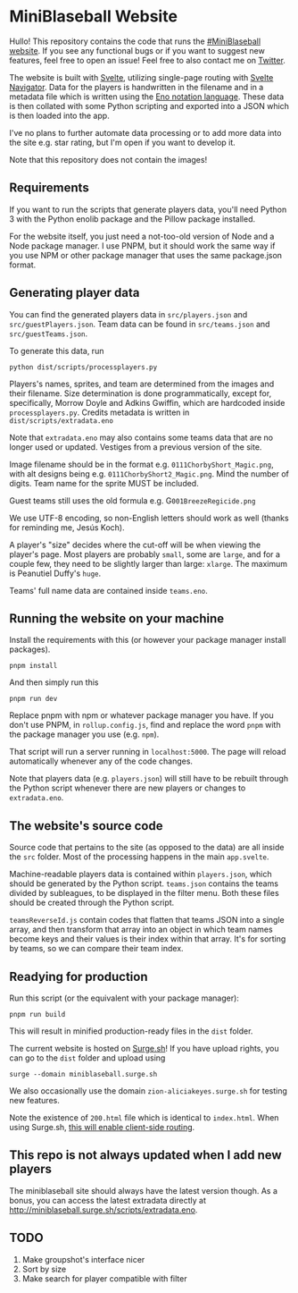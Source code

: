 # MiniBlaseball Website
Hullo! This repository contains the code that runs the [#MiniBlaseball website](https://miniblaseball.surge.sh). If you see any functional bugs or if you want to suggest new features, feel free to open an issue! Feel free to also contact me on [Twitter](https://twitter.com/PseudoMonious). 

The website is built with [Svelte](https://svelte.dev), utilizing single-page routing with [Svelte Navigator](https://github.com/mefechoel/svelte-navigator). Data for the players is handwritten in the filename and in a metadata file which is written using the [Eno notation language](https://eno-lang.org/). These data is then collated with some Python scripting and exported into a JSON which is then loaded into the app.

I've no plans to further automate data processing or to add more data into the site e.g. star rating, but I'm open if you want to develop it.  

Note that this repository does not contain the images!

## Requirements
If you want to run the scripts that generate players data, you'll need Python 3 with the Python enolib package and the Pillow package installed.

For the website itself, you just need a not-too-old version of Node and a Node package manager. I use PNPM, but it should work the same way if you use NPM or other package manager that uses the same package.json format.

## Generating player data
You can find the generated players data in `src/players.json` and `src/guestPlayers.json`. Team data can be found in `src/teams.json` and `src/guestTeams.json`. 

To generate this data, run

```
python dist/scripts/processplayers.py
```

Players's names, sprites, and team are determined from the images and their filename. Size determination is done programmatically, except for, specifically, Morrow Doyle and Adkins Gwiffin, which are hardcoded inside `processplayers.py`. Credits metadata is written in `dist/scripts/extradata.eno`

Note that `extradata.eno` may also contains some teams data that are no longer used or updated. Vestiges from a previous version of the site.

Image filename should be in the format e.g. `0111ChorbyShort_Magic.png`, with alt designs being e.g. `0111ChorbyShort2_Magic.png`. Mind the number of digits. Team name for the sprite MUST be included. 

Guest teams still uses the old formula e.g. G`001BreezeRegicide.png`

We use UTF-8 encoding, so non-English letters should work as well (thanks for reminding me, Jesús Koch). 

A player's "size" decides where the cut-off will be when viewing the player's page. Most players are probably `small`, some are `large`, and for a couple few, they need to be slightly larger than large: `xlarge`. The maximum is Peanutiel Duffy's `huge`.

Teams' full name data are contained inside `teams.eno`.

## Running the website on your machine
Install the requirements with this (or however your package manager install packages).

```
pnpm install
``` 

And then simply run this

```
pnpm run dev
```

Replace pnpm with npm or whatever package manager you have. If you don't use PNPM, in `rollup.config.js`, find and replace the word `pnpm` with the package manager you use (e.g. `npm`).

That script will run a server running in `localhost:5000`. The page will reload automatically whenever any of the code changes.

Note that players data (e.g. `players.json`) will still have to be rebuilt through the Python script whenever there are new players or changes to `extradata.eno`. 


## The website's source code
Source code that pertains to the site (as opposed to the data) are all inside the `src` folder. Most of the processing happens in the main `app.svelte`. 

Machine-readable players data is contained within `players.json`, which should be generated by the Python script. `teams.json` contains the teams divided by subleagues, to be displayed in the filter menu. Both these files should be created through the Python script.

`teamsReverseId.js` contain codes that flatten that teams JSON into a single array, and then transform that array into an object in which team names become keys and their values is their index within that array. It's for sorting by teams, so we can compare their team index.

## Readying for production
Run this script (or the equivalent with your package manager):

```
pnpm run build
```

This will result in minified production-ready files in the `dist` folder.

The current website is hosted on [Surge.sh](https://surge.sh)! If you have upload rights, you can go to the `dist` folder and upload using 
```
surge --domain miniblaseball.surge.sh
```

We also occasionally use the domain `zion-aliciakeyes.surge.sh` for testing new features.

Note the existence of `200.html` file which is identical to `index.html`. When using Surge.sh, [this will enable client-side routing](https://surge.sh/help/adding-a-200-page-for-client-side-routing). 

## This repo is not always updated when I add new players
The miniblaseball site should always have the latest version though. As a bonus, you can access the latest extradata directly at http://miniblaseball.surge.sh/scripts/extradata.eno. 

## TODO
1. Make groupshot's interface nicer
2. Sort by size
3. Make search for player compatible with filter